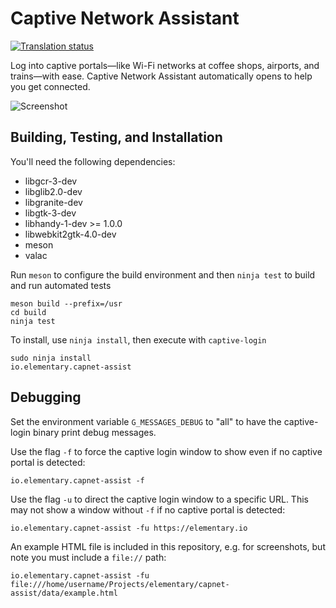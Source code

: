 # Captive Network Assistant

[![Translation status](https://l10n.elementary.io/widgets/desktop/-/capnet-assist/svg-badge.svg)](https://l10n.elementary.io/engage/desktop/?utm_source=widget)

Log into captive portals—like Wi-Fi networks at coffee shops, airports, and trains—with ease. Captive Network Assistant automatically opens to help you get connected.

![Screenshot](https://raw.github.com/elementary/capnet-assist/master/data/screenshot.png)

## Building, Testing, and Installation

You'll need the following dependencies:
* libgcr-3-dev
* libglib2.0-dev
* libgranite-dev
* libgtk-3-dev
* libhandy-1-dev >= 1.0.0
* libwebkit2gtk-4.0-dev
* meson
* valac
    
Run `meson` to configure the build environment and then `ninja test` to build and run automated tests

    meson build --prefix=/usr
    cd build
    ninja test
    
To install, use `ninja install`, then execute with `captive-login`

    sudo ninja install
    io.elementary.capnet-assist

## Debugging

Set the environment variable `G_MESSAGES_DEBUG` to "all" to have the captive-login binary print debug messages.

Use the flag `-f` to force the captive login window to show even if no captive portal is detected:

    io.elementary.capnet-assist -f 

Use the flag `-u` to direct the captive login window to a specific URL. This may not show a window without `-f` if no captive portal is detected:

    io.elementary.capnet-assist -fu https://elementary.io
    
An example HTML file is included in this repository, e.g. for screenshots, but note you must include a `file://` path:

    io.elementary.capnet-assist -fu file:///home/username/Projects/elementary/capnet-assist/data/example.html
